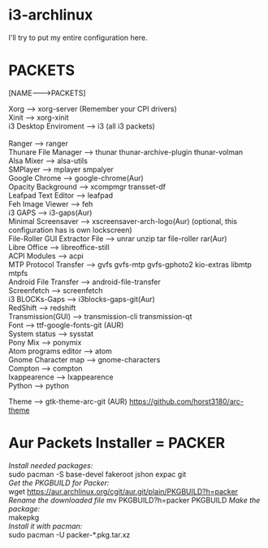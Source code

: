 # i3-archlinux

I'll try to put my entire configuration here.

# PACKETS
[NAME--->PACKETS]

Xorg --> xorg-server (Remember your CPI drivers)<br>
Xinit --> xorg-xinit <br> 
i3 Desktop Enviroment --> i3 (all i3 packets) <br>
<br>
Ranger --> ranger <br>
Thunare File Manager --> thunar thunar-archive-plugin thunar-volman <br>
Alsa Mixer --> alsa-utils <br>
SMPlayer --> mplayer smpalyer <br>
Google Chrome --> google-chrome(Aur) <br>
Opacity Background --> xcompmgr transset-df <br>
Leafpad Text Editor --> leafpad <br>
Feh Image Viewer --> feh <br>
i3 GAPS --> i3-gaps(Aur) <br>
Minimal Screensaver --> xscreensaver-arch-logo(Aur) (optional, this configuration has is own lockscreen)<br>
File-Roller GUI Extractor File --> unrar unzip tar file-roller rar(Aur) <br>
Libre Office --> libreoffice-still <br>
ACPI Modules --> acpi <br>
MTP Protocol Transfer --> gvfs gvfs-mtp gvfs-gphoto2 kio-extras libmtp mtpfs <br>
Android File Transfer --> android-file-transfer <br>
Screenfetch --> screenfetch <br>
i3 BLOCKs-Gaps --> i3blocks-gaps-git(Aur) <br>
RedShift --> redshift <br>
Transmission(GUI) --> transmission-cli transmission-qt <br>
Font --> ttf-google-fonts-git (AUR) <br>
System status --> sysstat <br>
Pony Mix --> ponymix <br>
Atom programs editor --> atom <br>
Gnome Character map --> gnome-characters <br>
Compton --> compton <br>
lxappearence --> lxappearence <br>
Python --> python <br>

Theme --> gtk-theme-arc-git (AUR) https://github.com/horst3180/arc-theme <br>

# Aur Packets Installer = PACKER
<i>Install needed packages:</i> <br>
sudo pacman -S base-devel fakeroot jshon expac git <br>
<i>Get the PKGBUILD for Packer: </i> <br>
wget https://aur.archlinux.org/cgit/aur.git/plain/PKGBUILD?h=packer <br>
<i>Rename the downloaded file</i>
mv PKGBUILD\?h\=packer PKGBUILD
<i>Make the package: </i><br>
makepkg <br>
<i>Install it with pacman:</i> <br>
sudo pacman -U packer-*.pkg.tar.xz <br>


 

